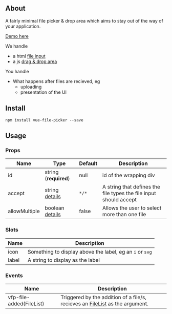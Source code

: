 
## About
A fairly minimal file picker & drop area which aims to stay out of the way of your application. 

[Demo here](https://rowanwins.github.io/vue-file-picker/)

We handle
- a html [file input](https://developer.mozilla.org/en-US/docs/Web/HTML/Element/input/file)
- a js [drag & drop area](https://developer.mozilla.org/en-US/docs/Web/Events/drop)

You handle
- What happens after files are recieved, eg
  - uploading
  - presentation of the UI

## Install
````
npm install vue-file-picker --save
````

## Usage

### Props
| Name          | Type           | Default  | Description  |
| ------------- | -------------- | --------- | ----- |
| id            | string (**required**) | null  | id of the wrapping div |
| accept        | string [details](https://developer.mozilla.org/en-US/docs/Web/HTML/Element/input/file#accept) | `*/*` | A string that defines the file types the file input should accept |
| allowMultiple | boolean [details](https://developer.mozilla.org/en-US/docs/Web/HTML/Element/input/file#multiple) | false | Allows the user to select more than one file |


### Slots
| Name    | Description  |
| ------- | ------------- |
| icon    | Something to display above the label, eg an `i` or `svg` |
| label   | A string to display as the label |


### Events
| Name    | Description  |
| ------- | ------------- |
| vfp-file-added(FileList)| Triggered by the addition of a file/s, recieves an [FileList](https://developer.mozilla.org/en-US/docs/Web/API/FileList) as the argument. |
